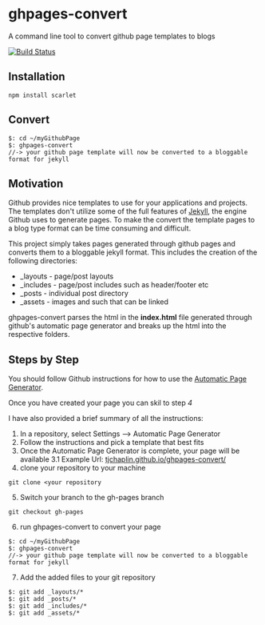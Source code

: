 ghpages-convert
===============

A command line tool to convert github page templates to blogs

[![Build Status](https://travis-ci.org/tjchaplin/ghpages-convert.png?branch=0.0.24)](https://travis-ci.org/tjchaplin/ghpages-convert)

## Installation
```
npm install scarlet
```

## Convert

```
$: cd ~/myGithubPage
$: ghpages-convert
//-> your github page template will now be converted to a bloggable format for jekyll
```

## Motivation

Github provides nice templates to use for your applications and projects.  The templates don't utilize some of the full features of [Jekyll](http://jekyllrb.com/), the engine Github uses to generate pages.  To make the convert the template pages to a blog type format can be time consuming and difficult.

This project simply takes pages generated through github pages and converts them to a bloggable jekyll format.  This includes the creation of the following directories:
* _layouts - page/post layouts
* _includes - page/post includes such as header/footer etc
* _posts - individual post directory
* _assets - images and such that can be linked

ghpages-convert parses the html in the **index.html** file generated through github's automatic page generator and breaks up the html into the respective folders.

## Steps by Step

You should follow Github instructions for how to use the [Automatic Page Generator](https://help.github.com/articles/creating-pages-with-the-automatic-generator).  

Once you have created your page you can skil to step *4*

I have also provided a brief summary of all the instructions:

1. In a repository, select Settings --> Automatic Page Generator
2. Follow the instructions and pick a template that best fits
3. Once the Automatic Page Generator is complete, your page will be available
3.1 Example Url: [tjchaplin.github.io/ghpages-convert/](tjchaplin.github.io/ghpages-convert/)
4. clone your repository to your machine

```
git clone <your repository
```

5. Switch your branch to the gh-pages branch

```
git checkout gh-pages
```

6. run ghpages-convert to convert your page

```
$: cd ~/myGithubPage
$: ghpages-convert
//-> your github page template will now be converted to a bloggable format for jekyll
```

7. Add the added files to your git repository

```
$: git add _layouts/*
$: git add _posts/*
$: git add _includes/*
$: git add _assets/*
```


